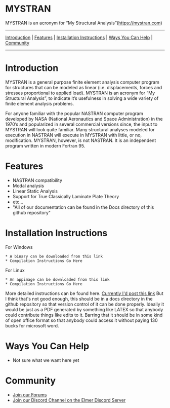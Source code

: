 MYSTRAN
=======

MYSTRAN is an acronym for “My Structural Analysis”(https://mystran.com)


---

[Introduction](#introduction) |
[Features](#features) |
[Installation Instructions](#installation-instructions) |
[Ways You Can Help](#ways-you-can-help) |
[Community](#community)

---


# Introduction

MYSTRAN is a general purpose finite element analysis computer program for structures that can be modeled as linear (i.e. displacements, forces and stresses proportional to applied load). MYSTRAN is an acronym for “My Structural Analysis”, to indicate it’s usefulness in solving a wide variety of finite element analysis problems.

For anyone familiar with the popular NASTRAN computer program developed by NASA (National Aeronautics and Space Administration) in the 1970’s and popularized in several commercial versions since, the input to MYSTRAN will look quite familiar. Many structural analyses modeled for execution in NASTRAN will execute in MYSTRAN with little, or no, modification. MYSTRAN, however, is not NASTRAN. It is an independent program written in modern Fortran 95.

# Features

- NASTRAN compatibility
- Modal analysis
- Linear Static Analysis
- Support for True Classically Laminate Plate Theory
- etc...
- "All of our documentation can be found in the Docs directory of this github repository"

# Installation Instructions

For Windows

    * A binary can be downloaded from this link
    * Compilation Instructions Go Here

For Linux

    * An appimage can be downloaded from this link
    * Compilation Instructions Go Here

More detailed instructions can be found here.
[Currently I'd post this link](https://www.mystran.com/forums/showthread.php?tid=2) But I think that's not good enough, this should be in a docs directory in the github repository so that version control of it can be done properly. Ideally it would be just as a PDF generated by something like LATEX so that anybody could contribute things like edits to it. Barring that it should be in some kind of open office format so that anybody could access it without paying 130 bucks for microsoft word.


# Ways You Can Help

- Not sure what we want here yet

# Community
- [Join our Forums](https://mystran.com/forums)
- [Join our Discord Channel on the Elmer Discord Server](https://discord.com/invite/fUJr75H)

